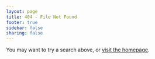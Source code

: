 ```yaml
---
layout: page
title: 404 - File Not Found
footer: true
sidebar: false
sharing: false
---
```


You may want to try a search above, or [visit the homepage](/).